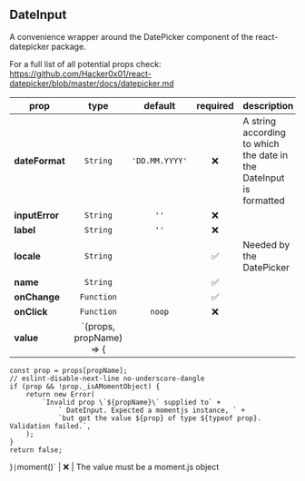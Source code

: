 ## DateInput

A convenience wrapper around the DatePicker component of the react-datepicker package.

For a full list of all potential props check:
https://github.com/Hacker0x01/react-datepicker/blob/master/docs/datepicker.md

prop | type | default | required | description
---- | :----: | :-------: | :--------: | -----------
**dateFormat** | `String` | `'DD.MM.YYYY'` | :x: | A string according to which the date in the DateInput is formatted
**inputError** | `String` | `''` | :x: | 
**label** | `String` | `''` | :x: | 
**locale** | `String` |  | :white_check_mark: | Needed by the DatePicker
**name** | `String` |  | :white_check_mark: | 
**onChange** | `Function` |  | :white_check_mark: | 
**onClick** | `Function` | `noop` | :x: | 
**value** | `(props, propName) => {
    const prop = props[propName];
    // eslint-disable-next-line no-underscore-dangle
    if (prop && !prop._isAMomentObject) {
        return new Error(
            `Invalid prop \`${propName}\` supplied to` +
                ` DateInput. Expected a momentjs instance, ` +
                `but got the value ${prop} of type ${typeof prop}. Validation failed.`,
        );
    }
    return false;
}` | `moment()` | :x: | The value must be a moment.js object

